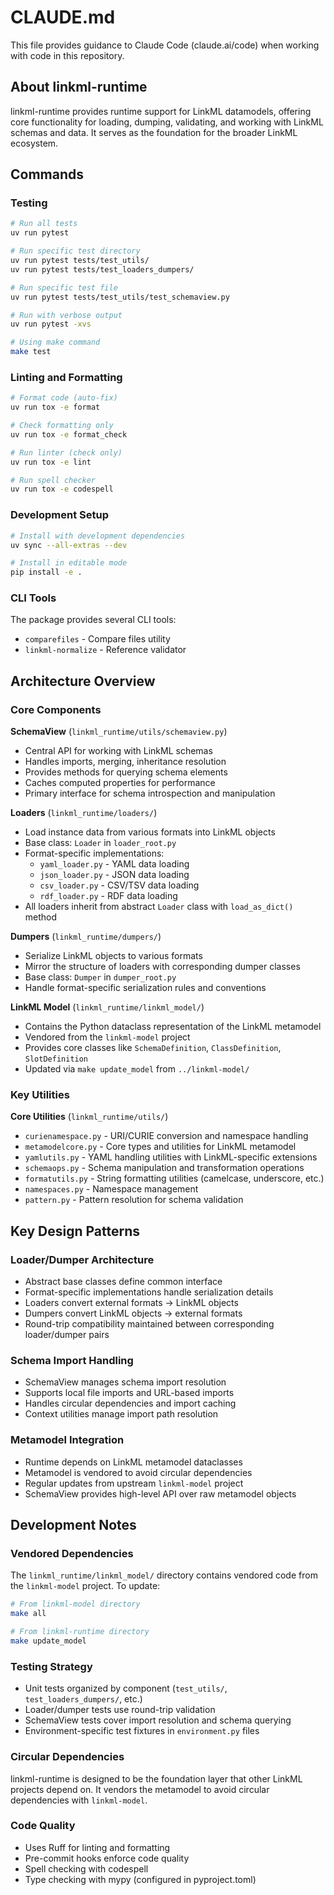 # CLAUDE.md

This file provides guidance to Claude Code (claude.ai/code) when working with code in this repository.

## About linkml-runtime

linkml-runtime provides runtime support for LinkML datamodels, offering core functionality for loading, dumping, validating, and working with LinkML schemas and data. It serves as the foundation for the broader LinkML ecosystem.

## Commands

### Testing
```bash
# Run all tests
uv run pytest

# Run specific test directory
uv run pytest tests/test_utils/
uv run pytest tests/test_loaders_dumpers/

# Run specific test file
uv run pytest tests/test_utils/test_schemaview.py

# Run with verbose output
uv run pytest -xvs

# Using make command
make test
```

### Linting and Formatting
```bash
# Format code (auto-fix)
uv run tox -e format

# Check formatting only
uv run tox -e format_check

# Run linter (check only)
uv run tox -e lint

# Run spell checker
uv run tox -e codespell
```

### Development Setup
```bash
# Install with development dependencies
uv sync --all-extras --dev

# Install in editable mode
pip install -e .
```

### CLI Tools
The package provides several CLI tools:
- `comparefiles` - Compare files utility
- `linkml-normalize` - Reference validator

## Architecture Overview

### Core Components

**SchemaView** (`linkml_runtime/utils/schemaview.py`)
- Central API for working with LinkML schemas
- Handles imports, merging, inheritance resolution
- Provides methods for querying schema elements
- Caches computed properties for performance
- Primary interface for schema introspection and manipulation

**Loaders** (`linkml_runtime/loaders/`)
- Load instance data from various formats into LinkML objects
- Base class: `Loader` in `loader_root.py` 
- Format-specific implementations:
  - `yaml_loader.py` - YAML data loading
  - `json_loader.py` - JSON data loading  
  - `csv_loader.py` - CSV/TSV data loading
  - `rdf_loader.py` - RDF data loading
- All loaders inherit from abstract `Loader` class with `load_as_dict()` method

**Dumpers** (`linkml_runtime/dumpers/`)
- Serialize LinkML objects to various formats
- Mirror the structure of loaders with corresponding dumper classes
- Base class: `Dumper` in `dumper_root.py`
- Handle format-specific serialization rules and conventions

**LinkML Model** (`linkml_runtime/linkml_model/`)
- Contains the Python dataclass representation of the LinkML metamodel
- Vendored from the `linkml-model` project
- Provides core classes like `SchemaDefinition`, `ClassDefinition`, `SlotDefinition`
- Updated via `make update_model` from `../linkml-model/`

### Key Utilities

**Core Utilities** (`linkml_runtime/utils/`)
- `curienamespace.py` - URI/CURIE conversion and namespace handling
- `metamodelcore.py` - Core types and utilities for LinkML metamodel
- `yamlutils.py` - YAML handling utilities with LinkML-specific extensions
- `schemaops.py` - Schema manipulation and transformation operations
- `formatutils.py` - String formatting utilities (camelcase, underscore, etc.)
- `namespaces.py` - Namespace management
- `pattern.py` - Pattern resolution for schema validation

## Key Design Patterns

### Loader/Dumper Architecture
- Abstract base classes define common interface
- Format-specific implementations handle serialization details
- Loaders convert external formats → LinkML objects
- Dumpers convert LinkML objects → external formats
- Round-trip compatibility maintained between corresponding loader/dumper pairs

### Schema Import Handling
- SchemaView manages schema import resolution
- Supports local file imports and URL-based imports
- Handles circular dependencies and import caching
- Context utilities manage import path resolution

### Metamodel Integration
- Runtime depends on LinkML metamodel dataclasses
- Metamodel is vendored to avoid circular dependencies
- Regular updates from upstream `linkml-model` project
- SchemaView provides high-level API over raw metamodel objects

## Development Notes

### Vendored Dependencies
The `linkml_runtime/linkml_model/` directory contains vendored code from the `linkml-model` project. To update:

```bash
# From linkml-model directory
make all

# From linkml-runtime directory  
make update_model
```

### Testing Strategy
- Unit tests organized by component (`test_utils/`, `test_loaders_dumpers/`, etc.)
- Loader/dumper tests use round-trip validation
- SchemaView tests cover import resolution and schema querying
- Environment-specific test fixtures in `environment.py` files

### Circular Dependencies
linkml-runtime is designed to be the foundation layer that other LinkML projects depend on. It vendors the metamodel to avoid circular dependencies with `linkml-model`.

### Code Quality
- Uses Ruff for linting and formatting
- Pre-commit hooks enforce code quality
- Spell checking with codespell
- Type checking with mypy (configured in pyproject.toml)